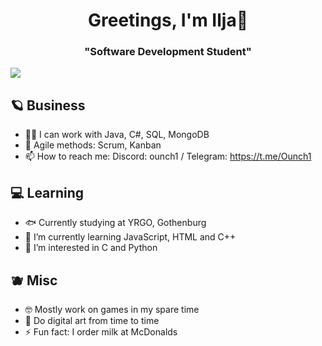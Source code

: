 <h1 align="center">Greetings, I'm Ilja👹</h1>
<h3 align="center">"Software Development Student"</h3>

![](https://i.imgur.com/JInS4Ko.png)

## 🪐 Business
- 🧑‍🏭 I can work with Java, C#, SQL, MongoDB
- 🦄 Agile methods: Scrum, Kanban
- 📫 How to reach me: Discord: ounch1 / Telegram: https://t.me/Ounch1
## 💻 Learning
- 🐟 Currently studying at YRGO, Gothenburg
- 🌱 I’m currently learning JavaScript, HTML and C++
- 🐙 I’m interested in C and Python
## 🫐 Misc
- 🤓 Mostly work on games in my spare time
- 🫧 Do digital art from time to time
- ⚡ Fun fact: I order milk at McDonalds
